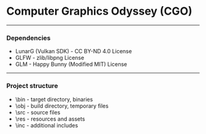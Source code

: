 # Computer Graphics Odyssey (CGO)


***
### Dependencies
* LunarG (Vulkan SDK) - CC BY-ND 4.0 License
* GLFW - zlib/libpng License
* GLM - Happy Bunny (Modified MIT) License

***
### Project structure
* \bin    - target directory, binaries
* \obj    - build directory, temporary files
* \src    - source files
* \res    - resources and assets
* \inc    - additional includes
